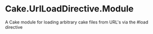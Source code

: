 # Cake.UrlLoadDirective.Module
A Cake module for loading arbitrary cake files from URL's via the #load directive
